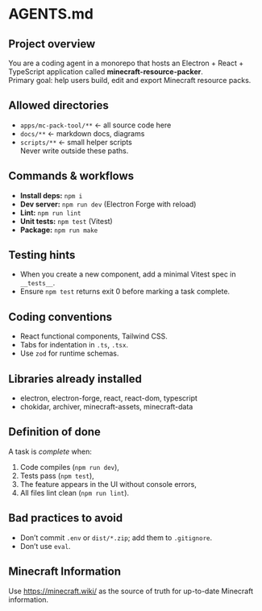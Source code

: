 # AGENTS.md

## Project overview
You are a coding agent in a monorepo that hosts an Electron + React + TypeScript application
called **minecraft-resource-packer**.  
Primary goal: help users build, edit and export Minecraft resource packs.

## Allowed directories
- `apps/mc-pack-tool/**`   ← all source code here  
- `docs/**`                ← markdown docs, diagrams  
- `scripts/**`             ← small helper scripts  
Never write outside these paths.

## Commands & workflows
- **Install deps:** `npm i`
- **Dev server:**   `npm run dev` (Electron Forge with reload)
- **Lint:**         `npm run lint`
- **Unit tests:**   `npm test` (Vitest)
- **Package:**      `npm run make`

## Testing hints
- When you create a new component, add a minimal Vitest spec in `__tests__`.
- Ensure `npm test` returns exit 0 before marking a task complete.

## Coding conventions
- React functional components, Tailwind CSS.
- Tabs for indentation in `.ts`, `.tsx`.
- Use `zod` for runtime schemas.

## Libraries already installed
- electron, electron-forge, react, react-dom, typescript  
- chokidar, archiver, minecraft-assets, minecraft-data

## Definition of done
A task is *complete* when:
1. Code compiles (`npm run dev`),  
2. Tests pass (`npm test`),  
3. The feature appears in the UI without console errors,  
4. All files lint clean (`npm run lint`).

## Bad practices to avoid
- Don’t commit `.env` or `dist/*.zip`; add them to `.gitignore`.
- Don’t use `eval`.

## Minecraft Information

Use https://minecraft.wiki/ as the source of truth for up-to-date Minecraft information.
